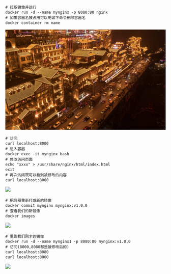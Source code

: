 ```
# 拉取镜像并运行
docker run -d --name mynginx -p 8000:80 nginx
# 如果容器名被占用可以用如下命令删除容器名
docker container rm name
```

![text1](https://github.com/Kinsomnia/homework/blob/main/dfab9d3d-7d1d-4d99-9913-ea007e3e1b9d_0_1440x900.jpg)

```
# 访问
curl localhost:8000
# 进入容器
docker exec -it mynginx bash
# 修改访问页面
echo "xxxx" > /usr/share/nginx/html/index.html
exit
# 再次访问既可以看到被修改的内容
curl localhost:8000
```

![](C:\Users\86138\Pictures\Screenshots\屏幕截图_20221128_161735.png)

```
# 把容器重新打成新的镜像
docker commit mynginx mynginx:v1.0.0
# 查看我们的新镜像
docker images
```

![](C:\Users\86138\Pictures\Screenshots\屏幕截图_20221128_161922.png)

```
# 重跑我们刚才的镜像
docker run -d --name mynginx1 -p 8080:80 mynginx:v1.0.0
# 访问(8000,8080都是被修改后的)
curl localhost:8080
curl localhost:8000
```

![](C:\Users\86138\Pictures\Screenshots\屏幕截图_20221128_162223.png)
